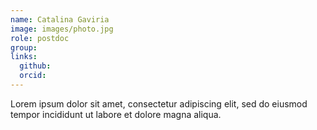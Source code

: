 ```yaml
---
name: Catalina Gaviria
image: images/photo.jpg
role: postdoc
group: 
links:
  github:
  orcid: 
---
```


Lorem ipsum dolor sit amet, consectetur adipiscing elit, sed do eiusmod tempor incididunt ut labore et dolore magna aliqua.
